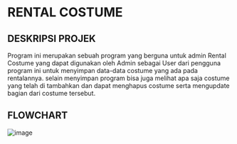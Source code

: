# RENTAL COSTUME
## DESKRIPSI PROJEK
Program ini merupakan sebuah program yang berguna untuk admin Rental Costume yang dapat digunakan oleh Admin sebagai User dari pengguna program ini untuk menyimpan data-data costume yang ada pada rentalannya. selain menyimpan program bisa juga melihat apa saja costume yang telah di tambahkan dan dapat menghapus costume serta mengupdate bagian dari costume tersebut.
## FLOWCHART
![image](https://github.com/selaputriismalia/Kelompok4_PA_PBO/assets/88119620/1b4d9d65-58ad-48e3-9f37-0cc30f00f030)
